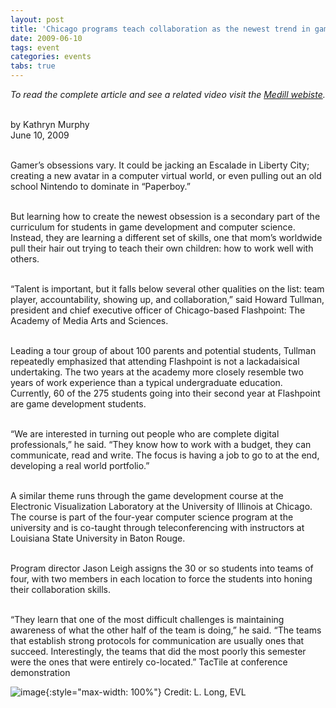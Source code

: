 ```yaml
---
layout: post
title: 'Chicago programs teach collaboration as the newest trend in gaming'
date: 2009-06-10
tags: event
categories: events
tabs: true
---
```


<em>To read the complete article and see a related video visit the <a href="http://news.medill.northwestern.edu/chicago/news.aspx?id=134243">Medill webiste</a>.</em><br><br>

by Kathryn Murphy<br>
June 10, 2009<br><br>

Gamer&rsquo;s obsessions vary. It could be jacking an Escalade in Liberty City; creating a new avatar in a computer virtual world, or even pulling out an old school Nintendo to dominate in &ldquo;Paperboy.&rdquo;<br><br>

But learning how to create the newest obsession is a secondary part of the curriculum for students in game development and computer science. Instead, they are learning a different set of skills, one that mom&rsquo;s worldwide pull their hair out trying to teach their own children: how to work well with others.<br><br>

&ldquo;Talent is important, but it falls below several other qualities on the list: team player, accountability, showing up, and collaboration,&rdquo; said Howard Tullman, president and chief executive officer of Chicago-based Flashpoint: The Academy of Media Arts and Sciences.<br><br>

Leading a tour group of about 100 parents and potential students, Tullman repeatedly emphasized that attending Flashpoint is not a lackadaisical undertaking. The two years at the academy more closely resemble two years of work experience than a typical undergraduate education. Currently, 60 of the 275 students going into their second year at Flashpoint are game development students.<br><br>

&ldquo;We are interested in turning out people who are complete digital professionals,&rdquo; he said. &ldquo;They know how to work with a budget, they can communicate, read and write. The focus is having a job to go to at the end, developing a real world portfolio.&rdquo;<br><br>

A similar theme runs through the game development course at the Electronic Visualization Laboratory at the University of Illinois at Chicago. The course is part of the four-year computer science program at the university and is co-taught through teleconferencing with instructors at Louisiana State University in Baton Rouge.<br><br>

Program director Jason Leigh assigns the 30 or so students into teams of four, with two members in each location to force the students into honing their collaboration skills.<br><br>

&ldquo;They learn that one of the most difficult challenges is maintaining awareness of what the other half of the team is doing,&rdquo; he said. &ldquo;The teams that establish strong protocols for communication are usually ones that succeed. Interestingly, the teams that did the most poorly this semester were the ones that were entirely co-located.&rdquo;
TacTile at conference demonstration

![image](https://www.evl.uic.edu/output/originals/tactilemedill.jpg-srcw.jpg){:style="max-width: 100%"}
Credit: L. Long, EVL

